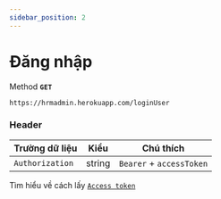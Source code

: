 ```yaml
---
sidebar_position: 2
---
```


# Đăng nhập

Method **`GET`**

```shell
https://hrmadmin.herokuapp.com/loginUser
```

### Header

| Trường dữ liệu  | Kiểu   | Chú thích                |
| --------------- | ------ | ------------------------ |
| `Authorization` | string | `Bearer` + `accessToken` |

Tìm hiểu về cách lấy [`Access token`](access-token.md)
